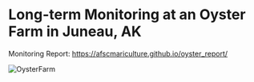  
# Long-term Monitoring at an Oyster Farm in Juneau, AK

Monitoring Report: https://afscmariculture.github.io/oyster_report/

![OysterFarm](https://user-images.githubusercontent.com/67389727/202013935-d9c43074-1aa5-441f-b148-88bca1007ef3.jpg)
